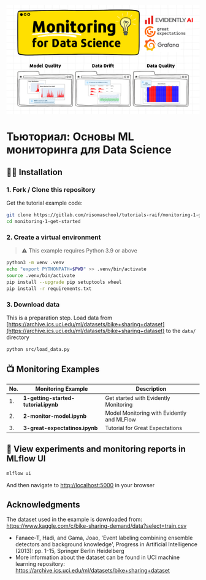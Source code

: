 ![Основы ML мониторинга для Data Science](docs/images/monitoring-banner-1.png)

# Тьюториал: Основы ML мониторинга для Data Science

## 👩‍💻 Installation

### 1. Fork / Clone this repository

Get the tutorial example code:

```bash
git clone https://gitlab.com/risomaschool/tutorials-raif/monitoring-1-get-started.git
cd monitoring-1-get-started
```


### 2. Create a virtual environment

> ⚠️ This example requires Python 3.9 or above 

```bash
python3 -m venv .venv
echo "export PYTHONPATH=$PWD" >> .venv/bin/activate
source .venv/bin/activate
pip install --upgrade pip setuptools wheel
pip install -r requirements.txt
```

### 3. Download data

This is a preparation step. Load data from [https://archive.ics.uci.edu/ml/datasets/bike+sharing+dataset](https://archive.ics.uci.edu/ml/datasets/bike+sharing+dataset) to the `data/` directory

```bash
python src/load_data.py              
```

## 📺 Monitoring Examples

| No. | Monitoring Example | Description |
|---|---|---|
| 1. | **1-getting-started-tutorial.ipynb** | Get started with Evidently Monitoring |
| 2. | **2-monitor-model.ipynb**| Model Monitoring with Evidently and MLFlow |
| 3. | **3-great-expectatinos.ipynb** | Tutorial for Great Expectations |


## 🏁 View experiments and monitoring reports in MLflow UI

```bash
mlflow ui
``` 

And then navigate to [http://localhost:5000](http://localhost:5000) in your browser

## Acknowledgments

The dataset used in the example is downloaded from: https://www.kaggle.com/c/bike-sharing-demand/data?select=train.csv
- Fanaee-T, Hadi, and Gama, Joao, 'Event labeling combining ensemble detectors and background knowledge', Progress in Artificial Intelligence (2013): pp. 1-15, Springer Berlin Heidelberg
- More information about the dataset can be found in UCI machine learning repository: https://archive.ics.uci.edu/ml/datasets/bike+sharing+dataset